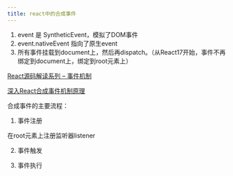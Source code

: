 ```yaml
---
title: react中的合成事件
---
```


1. event 是 SyntheticEvent，模拟了DOM事件
2. event.nativeEvent 指向了原生event
3. 所有事件挂载到document上，然后再dispatch。（从React17开始，事件不再绑定到document上，绑定到root元素上）


[React源码解读系列 – 事件机制](http://zhenhua-lee.github.io/react/react-event.html)

[深入React合成事件机制原理](https://segmentfault.com/a/1190000039108951)

合成事件的主要流程：

1. 事件注册

在root元素上注册监听器listener

2. 事件触发

3. 事件执行
